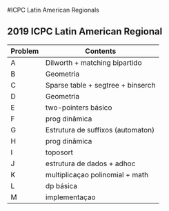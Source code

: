#ICPC Latin American Regionals


## 2019 ICPC Latin American Regional
| Problem  | Contents |
| --- | --- |
| A  | Dilworth + matching bipartido |
| B  | Geometria |
| C  | Sparse table + segtree + binserch |
| D  | Geometria |
| E  | two-pointers básico |
| F  | prog dinâmica |
| G  | Estrutura de suffixos (automaton) |
| H  | prog dinâmica |
| I  | toposort |
| J  | estrutura de dados + adhoc |
| K  | multiplicaçao polinomial + math |
| L  | dp básica |
| M  | implementaçao |
